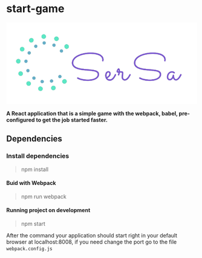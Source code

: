 # start-game

![By SerSa](./images/sersa.png)

**A React application that is a simple game with the webpack, babel, pre-configured to get the job started faster.**

## Dependencies

### Install dependencies

> npm install

#### Buid with Webpack

> npm run webpack

#### Running project on development

> npm start

After the command your application should start right in your default browser at localhost:8008, if you need change the port go to the file `webpack.config.js`
